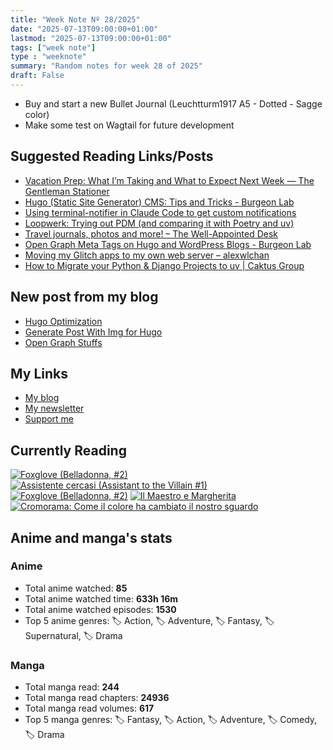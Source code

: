 ```yaml
---
title: "Week Note Nº 28/2025"
date: "2025-07-13T09:00:00+01:00"
lastmod: "2025-07-13T09:00:00+01:00"
tags: ["week note"]
type : "weeknote"
summary: "Random notes for week 28 of 2025"
draft: False
---
```


- Buy and start a new Bullet Journal (Leuchtturm1917 A5 - Dotted - Sagge color)
- Make some test on Wagtail for future development

## Suggested Reading Links/Posts
- [Vacation Prep: What I’m Taking and What to Expect Next Week — The Gentleman Stationer](https://www.gentlemanstationer.com/blog/2025/7/12/vacation-prep-what-im-taking-and-what-to-expect-next-week?utm_source=fundor333.com)
- [Hugo (Static Site Generator) CMS: Tips and Tricks - Burgeon Lab](https://www.burgeonlab.com/blog/hugo-tips-and-tricks/?utm_source=fundor333.com)
- [Using terminal-notifier in Claude Code to get custom notifications](https://www.andreagrandi.it/posts/using-terminal-notifier-claude-code-custom-notifications/?utm_source=fundor333.com)
- [Loopwerk: Trying out PDM (and comparing it with Poetry and uv)](https://www.loopwerk.io/articles/2024/trying-pdm/?utm_source=fundor333.com)
- [Travel journals, photos and more! – The Well-Appointed Desk](https://www.wellappointeddesk.com/2025/07/travel-journals-photos-and-more/?utm_source=fundor333.com)
- [Open Graph Meta Tags on Hugo and WordPress Blogs - Burgeon Lab](https://www.burgeonlab.com/blog/hugo-and-wordpress-open-graph-meta-tags/?utm_source=fundor333.com)
- [Moving my Glitch apps to my own web server – alexwlchan](https://alexwlchan.net/2025/moving-my-glitch-apps-to-my-own-web-server/?ref=rss&utm_source=fundor333.com)
- [How to Migrate your Python & Django Projects to uv | Caktus Group](https://www.caktusgroup.com/blog/2025/06/11/migrating-python-django-projects-uv/?utm_source=fundor333.com)
## New post from my blog
- [Hugo Optimization](https://fundor333.com/micro/2025/07/hugo-optimization/?utm_source=fundor333.com)
- [Generate Post With Img for Hugo](https://fundor333.com/post/2025/generate-post-with-img-for-hugo/?utm_source=fundor333.com)
- [Open Graph Stuffs](https://fundor333.com/micro/2025/07/open-graph-stuffs/?utm_source=fundor333.com)

## My Links
- [My blog](https://www.fundor333.com)
- [My newsletter](https://newsletter.digitaltearoom.com)
- [Support me](https://ko-fi.com/fundor333)

## Currently Reading
[![Foxglove (Belladonna, #2)](https://i.gr-assets.com/images/S/compressed.photo.goodreads.com/books/1677904559l/74891101._SX98_.jpg)](https://www.goodreads.com/review/show/7711062265?utm_medium=api&utm_source=rss) [![Assistente cercasi (Assistant to the Villain #1)](https://i.gr-assets.com/images/S/compressed.photo.goodreads.com/books/1712603576l/211060482._SX98_.jpg)](https://www.goodreads.com/review/show/7698115029?utm_medium=api&utm_source=rss) [![Foxglove (Belladonna, #2)](https://i.gr-assets.com/images/S/compressed.photo.goodreads.com/books/1714663422l/211170617._SX98_.jpg)](https://www.goodreads.com/review/show/7583111149?utm_medium=api&utm_source=rss) [![Il Maestro e Margherita](https://i.gr-assets.com/images/S/compressed.photo.goodreads.com/books/1449182290l/28095021._SX98_.jpg)](https://www.goodreads.com/review/show/7613476820?utm_medium=api&utm_source=rss) [![Cromorama: Come il colore ha cambiato il nostro sguardo](https://i.gr-assets.com/images/S/compressed.photo.goodreads.com/books/1505808761l/36266532._SX98_.jpg)](https://www.goodreads.com/review/show/5993206761?utm_medium=api&utm_source=rss) 

## Anime and manga's stats

### **Anime**
- Total anime watched: **85**
- Total anime watched time: **633h 16m**
- Total anime watched episodes: **1530**
- Top 5 anime genres: 🏷️ Action, 🏷️ Adventure, 🏷️ Fantasy, 🏷️ Supernatural, 🏷️ Drama

### **Manga**
- Total manga read: **244**
- Total manga read chapters: **24936**
- Total manga read volumes: **617**
- Top 5 manga genres: 🏷️ Fantasy, 🏷️ Action, 🏷️ Adventure, 🏷️ Comedy, 🏷️ Drama
